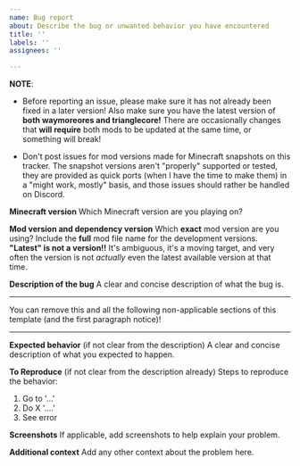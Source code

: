 ```yaml
---
name: Bug report
about: Describe the bug or unwanted behavior you have encountered
title: ''
labels: ''
assignees: ''

---
```


**NOTE**:
* Before reporting an issue, please make sure it has not already been fixed in a later version! Also make sure you have the latest version of **both waymoreores and trianglecore!** There are occasionally changes that **will require** both mods to be updated at the same time, or something will break!

* Don't post issues for mod versions made for Minecraft snapshots on this tracker. The snapshot versions aren't "properly" supported or tested, they are provided as quick ports (when I have the time to make them) in a "might work, mostly" basis, and those issues should rather be handled on Discord.

**Minecraft version**
Which Minecraft version are you playing on?

**Mod version and dependency version**
Which **exact** mod version are you using? Include the **full** mod file name for the development versions.
**"Latest" is not a version!!** It's ambiguous, it's a moving target, and very often the version is not *actually* even the latest available version at that time.

**Description of the bug**
A clear and concise description of what the bug is.

---

You can remove this and all the following non-applicable sections of this template (and the first paragraph notice)!

---

**Expected behavior** (if not clear from the description)
A clear and concise description of what you expected to happen.

**To Reproduce** (if not clear from the description already)
Steps to reproduce the behavior:
1. Go to '...'
2. Do X '....'
3. See error

**Screenshots**
If applicable, add screenshots to help explain your problem.

**Additional context**
Add any other context about the problem here.
